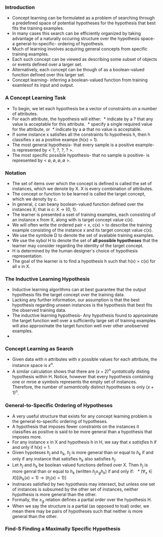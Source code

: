 ### Introduction
* Concept learning can be formulated as a problem of searching through a predefined space of potential hypotheses for the hypothesis that best fits the training examples.
* In many cases this search can be efficiently organized by taking advantage of a naturally occuring structure over the hypothesis space- a general-to-specific- ordering of hypothesis.
* Much of learning involves acquiring general concepts from specific training examples.
* Each such concept can be viewed as describing some subset of objects or events defined over a larger set.
* Alternatively, each concept can be though of as a boolean-valued function defined over this larger set.
* Concept learning- inferring a boolean-valued function from training examlesof its input and output.

### A Concept Learning Task
* To begin, we let each hypothesis be a vector of constraints on a number of attributes.
* For each attribute, the hypothesis will either:
	 * indicate by a ? that any value is acceptable for this attribute.
	 * specify a single required value for the attribute, or
	 * indicate by a $∅$ that no value is acceptable.
* If some instance x satisfies all the constraints fo hypothesis h, then h classifies x as a positive exampe (h(x) = 1).
* The most general hypothesis- that every sample is a positive example- is represented by < ?, ?, ?, ? >.
* The most specific possible hypothesis- that no sample is positive- is represented by < $∅, ∅, ∅, ∅$ >.

### Notation
* The set of items over which the concept is defined is called the set of instances, which we denote by X. X is every combination of attributes.
* The concept or function to be learned is called the target concept, which we denoty by c.
* In general, c can beany boolean-valued function defined over the instances X; that is c: X -> {0, 1}.
* The learner is presented a sset of training examples, each consisting of an instance x from X, along with is target concept value c(x).
* We will often write the ordered pair < x, c(x) > to describe the training example consisting of the instance x and its target concept value c(x).
* We use the symbole D to denote the set of available training examples.
* We use the sybol H to denote the set of **all possible hypotheses** that the learner may consider regarding the identity of the target concept.
* H is determined by the human designer's choice of hypothesis representation.
* The goal of the learner is to find a hypothesis h such that h(x) = c(x) for all x in X.

### The Inductive Learning Hypothesis
* Inductive learning algorithms can at best guarantee that the output hypothesis fits the target concept over the training data.
* Lacking any further information, our assumption is that the best hypothesis regarding unseen instances is the hypothesis that best fits the observed training data.
* The inductive learning hypothesis- Any hypothesis found to approximate the target function well over a sufficiently large set of training examples will also approximate the target function well over other unobserved examples.
* 
### Concept Learning as Search
* Given data with n attributes with x possible values for each attribute, the instance space is $x^n$.
* A similar calculation shows that there are $(x+2)^n$ *syntatically* disting hypothesis within H. Notice, however that every hypothesis containing one or mroe $∅$ symbols represents the empty set of instances. Therefore, the number of *semantically* distinct hypothesies is only $(x+1)^n$.

### General-to-Specific Ordering of Hypotheses
* A very useful structure that exists for any concept learning problem is the general-to-specific ordering of hypotheses.
* A hypothesis that imposes fewer constraints on the instances it classifies as positive is said to be more general than a hypothesis that imposes more.
* For any instance x in X and hypothesis h in H, we say that x *satisfies* h if and only if h(x) = 1.
* Given hypoteses $h_j$ and $h_k$, $h_j$ is more general than or equal to $h_k$ if and only if any instance that satisfies $h_k$ also satisfies $h_j$.
* Let $h_j$ and $h_k$ be boolean valued functions defined over X. Then $h_j$ is more genral than or equal to $h_k$ (written $h_j \ge_g h_k$) if and only if:
  * $(∀_x ∈ X)[(h_k(x) = 1)→(h_j(x) = 1)]$
* Instnaces satisfied by two hypothesis may intersect, but unless one set of instances is subsumed by the other set of instances, neither hypothesis is more general than the other.
* Formally, the $\ge_g$ relation defines a partial order over the hypothesis H.
* When we say the structure is a partial (as opposed to toal) order, we mean there may be pairs of hypotheses such that neither is more general than the other.

### Find-S Finding a Maximally Specific Hypothesis
